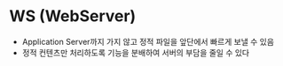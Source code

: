 # WS (WebServer)

- Application Server까지 가지 않고 정적 파일을 앞단에서 빠르게 보낼 수 있음
- 정적 컨텐츠만 처리하도록 기능을 분배하여 서버의 부담을 줄일 수 있다

